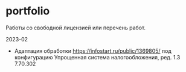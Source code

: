 # portfolio
Работы со свободной лицензией или перечень работ.

2023-02 
- Адаптация обработки https://infostart.ru/public/1369805/ под конфигурацию Упрощенная система налогообложения, ред. 1.3 7.70.302
